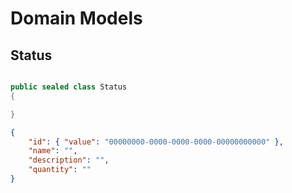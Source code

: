 # Domain Models

## Status

```csharp

public sealed class Status
{

}
```

```json
{
    "id": { "value": "00000000-0000-0000-0000-00000000000" },
    "name": "",
    "description": "",
    "quantity": ""
}
```
